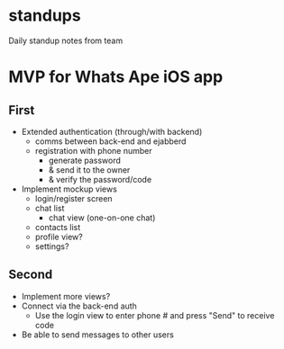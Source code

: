 # standups
Daily standup notes from team

# MVP for Whats Ape iOS app

## First
- Extended authentication (through/with backend)
  - comms between back-end and ejabberd
  - registration with phone number
    - generate password
    - & send it to the owner
    - & verify the password/code
- Implement mockup views
  - login/register screen
  - chat list
    - chat view (one-on-one chat)
  - contacts list
  - profile view?
  - settings?

## Second
- Implement more views?
- Connect via the back-end auth
  - Use the login view to enter phone # and press "Send" to receive code
- Be able to send messages to other users
